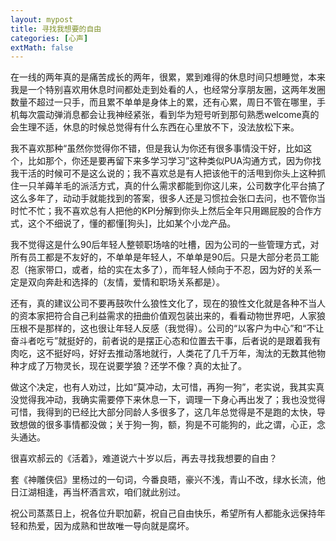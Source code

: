 ```yaml
---
layout: mypost
title: 寻找我想要的自由
categories: [心声]
extMath: false
---
```



在一线的两年真的是痛苦成长的两年，很累，累到难得的休息时间只想睡觉，本来我是一个特别喜欢用休息时间都处走到处看的人，也经常分享朋友圈，这两年发圈数量不超过一只手，而且累不单单是身体上的累，还有心累，周日不管在哪里，手机每次震动弹消息都会让我神经紧张，看到华为短号听到那句熟悉welcome真的会生理不适，休息的时候总觉得有什么东西在心里放不下，没法放松下来。


我不喜欢那种“虽然你觉得你不错，但是我认为你还有很多事情没干好，比如这个，比如那个，你还是要再留下来多学习学习”这种类似PUA沟通方式，因为你找我干活的时候可不是这么说的；我不喜欢总是有人把该他干的活甩到你头上这种抓住一只羊薅羊毛的派活方式，真的什么需求都能到你这儿来，公司数字化平台搞了这么多年了，动动手就能找到的答案，很多人还是习惯拉会张口去问，也不管你当时忙不忙；我不喜欢总有人把他的KPI分解到你头上然后全年只用踢屁股的合作方式，这个不细说了，懂的都懂[狗头]，比如某个小龙产品。
 

我不觉得这是什么90后年轻人整顿职场啥的吐槽，因为公司的一些管理方式，对所有员工都是不友好的，不单单是年轻人，不单单是90后。只是大部分老员工能忍（拖家带口，或者，给的实在太多了），而年轻人倾向于不忍，因为好的关系一定是双向奔赴和选择的（友情，爱情和职场关系都是）。


还有，真的建议公司不要再鼓吹什么狼性文化了，现在的狼性文化就是各种不当人的资本家把符合自己利益需求的扭曲价值观包装出来的，看看动物世界吧，人家狼压根不是那样的，这也很让年轻人反感（我觉得）。公司的“以客户为中心”和“不让奋斗者吃亏”就挺好的，前者说的是摆正心态和位置去干事，后者说的是跟着我有肉吃，这不挺好吗，好好去推动落地就行，人类花了几千万年，淘汰的无数其他物种才成了万物灵长，现在说要学狼？还学不像？真的太扯了。

 
做这个决定，也有人劝过，比如“莫冲动，太可惜，再狗一狗”，老实说，我其实真没觉得我冲动，我确实需要停下来休息一下，调理一下身心再出发了；我也没觉得可惜，我得到的已经比大部分同龄人多很多了，这几年总觉得是不是跑的太快，导致想做的很多事情都没做；关于狗一狗，额，狗是不可能狗的，此之谓，心正，念头通达。


很喜欢郝云的《活着》，难道说六十岁以后，再去寻找我想要的自由？

 

套《神雕侠侣》里杨过的一句词，今番良晤，豪兴不浅，青山不改，绿水长流，他日江湖相逢，再当杯酒言欢，咱们就此别过。

 
祝公司蒸蒸日上，祝各位升职加薪，祝自己自由快乐，希望所有人都能永远保持年轻和热爱，因为成熟和世故唯一导向就是腐坏。

